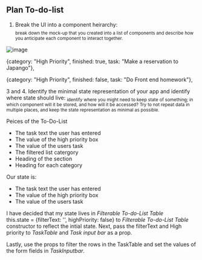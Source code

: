 ## Plan To-do-list ##


1. Break the UI into a component heirarchy:  
<sub> break down the mock-up that you created into a list of components and describe how you anticipate each component to interact together. </sub>


![image](https://user-images.githubusercontent.com/91300625/202065146-4a0768c6-9fdb-4ca1-b699-844f0e42f12d.png)

 {category: "High Priority", finished: true, task: "Make a reservation to Japango"},
 
 {category: "High Priority", finished: false, task: "Do Front end homework"},



3 and 4. Identify the minimal state representation of your app and identify where state should live:
<sub>identify where you might need to keep state of something; in which component will it be stored, and how will it be accessed? Try to not repeat data in multiple places, and keep the state representation as minimal as possible. </sub>


Peices of the To-Do-List

  - The task text the user has entered
  - The value of the high priority box
  - The value of the users task
  - The filtered list catergory 
  - Heading of the section
  - Heading for each category


Our state is:

 - The task text the user has entered
 - The value of the high priority box
 - The value of the users task


I have decided that my state lives in *Filterable To-do-List Table*  
this.state = {filterText: '', highPriority: false} to *Filterable To-do-List Table* constructor to reflect the intial state. 
Next, pass the filterText and High priority to *TaskTable* and *Task input bar* as a prop.

Lastly, use the props to filter the rows in the TaskTable and set the values of the form fields in *TaskInputbar*.


